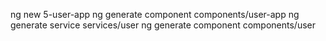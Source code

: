ng new 5-user-app
ng generate component components/user-app
ng generate service services/user
ng generate component components/user